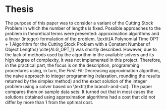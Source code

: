 # Thesis
The purpose of this paper was to consider a variant of the Cutting Stock Problem in which the number of lengths is fixed. Possible approaches to the problem in theoretical terms were presented: approximation algorithms and a linear (integer) formulation of the problem. \textit{A Polynomial Time OPT + 1 Algorithm for the Cutting Stock Problem with a Constant Number of Object Lengths} \cite{ALG_OPT_1} was shortly described. However, due to the lack of methods used by the algorithm in the available solvers and its high degree of complexity, it was not implemented in this project. Therefore, in the practical part, the focus is on the description, programming procedures using, in turn, the First-Fit-Decreasing approximation algorithm, the naive approach to integer programming (relaxation, rounding the results returned by the simplex method) and the exact solution of the integer problem using a solver based on \textit{the branch-and-cut}. The paper compares them on sample data sets. It turned out that in most cases the solutions obtained using approximation algorithms had a cost that did not differ by more than 1 from the optimal cost. 
